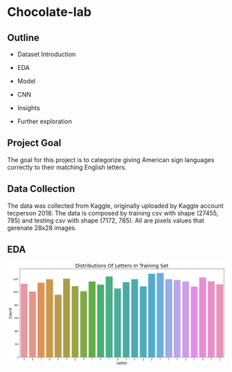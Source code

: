 # Chocolate-lab

## Outline

- Dataset Introduction

- EDA

- Model

- CNN

- Insights

- Further exploration

## Project Goal

The goal for this project is to categorize giving American sign languages correctly to their matching English letters.

## Data Collection

The data was collected from Kaggle, originally uploaded by Kaggle account tecperson 2018. The data is composed by training csv with shape (27455, 785) and testing csv with shape (7172, 785). All are pixels values that gerenate 28x28 images.

## EDA

![Distributions_of_letters_in_training_set.png](Distributions_of_letters_in_training_set.png)
